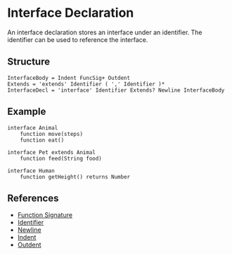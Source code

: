 # Interface Declaration

An interface declaration stores an interface under an identifier. The identifier can be used to reference the interface.

## Structure
```grammar
InterfaceBody = Indent FuncSig+ Outdent
Extends = 'extends' Identifier ( ',' Identifier )*
InterfaceDecl = 'interface' Identifier Extends? Newline InterfaceBody
```

## Example
```syntek
interface Animal
	function move(steps)
	function eat()

interface Pet extends Animal
	function feed(String food)

interface Human
	function getHeight() returns Number
```

## References
- [Function Signature](/spec/grammar/syntactic/#function-signature)
- [Identifier](/spec/grammar/lexical.html#identifiers)
- [Newline](/spec/grammar/lexical.html#newline)
- [Indent](/spec/grammar/lexical.html#indent)
- [Outdent](/spec/grammar/lexical.html#outdent)
